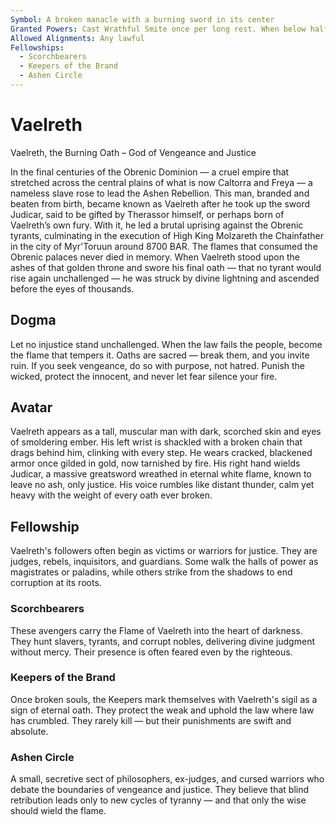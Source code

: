 ```yaml
---
Symbol: A broken manacle with a burning sword in its center
Granted Powers: Cast Wrathful Smite once per long rest. When below half HP, gain +1 AC and +1 to all damage rolls.
Allowed Alignments: Any lawful
Fellowships:
  - Scorchbearers
  - Keepers of the Brand
  - Ashen Circle
---
```


# Vaelreth

Vaelreth, the Burning Oath – God of Vengeance and Justice

In the final centuries of the Obrenic Dominion — a cruel empire that stretched across the central plains of what is now Caltorra and Freya — a nameless slave rose to lead the Ashen Rebellion. This man, branded and beaten from birth, became known as Vaelreth after he took up the sword Judicar, said to be gifted by Therassor himself, or perhaps born of Vaelreth’s own fury. With it, he led a brutal uprising against the Obrenic tyrants, culminating in the execution of High King Molzareth the Chainfather in the city of Myr'Toruun around 8700 BAR. The flames that consumed the Obrenic palaces never died in memory. When Vaelreth stood upon the ashes of that golden throne and swore his final oath — that no tyrant would rise again unchallenged — he was struck by divine lightning and ascended before the eyes of thousands.

## Dogma
Let no injustice stand unchallenged. When the law fails the people, become the flame that tempers it. Oaths are sacred — break them, and you invite ruin. If you seek vengeance, do so with purpose, not hatred. Punish the wicked, protect the innocent, and never let fear silence your fire.

## Avatar
Vaelreth appears as a tall, muscular man with dark, scorched skin and eyes of smoldering ember. His left wrist is shackled with a broken chain that drags behind him, clinking with every step. He wears cracked, blackened armor once gilded in gold, now tarnished by fire. His right hand wields Judicar, a massive greatsword wreathed in eternal white flame, known to leave no ash, only justice. His voice rumbles like distant thunder, calm yet heavy with the weight of every oath ever broken.

## Fellowship
Vaelreth's followers often begin as victims or warriors for justice. They are judges, rebels, inquisitors, and guardians. Some walk the halls of power as magistrates or paladins, while others strike from the shadows to end corruption at its roots.

### Scorchbearers
These avengers carry the Flame of Vaelreth into the heart of darkness. They hunt slavers, tyrants, and corrupt nobles, delivering divine judgment without mercy. Their presence is often feared even by the righteous.

### Keepers of the Brand
Once broken souls, the Keepers mark themselves with Vaelreth's sigil as a sign of eternal oath. They protect the weak and uphold the law where law has crumbled. They rarely kill — but their punishments are swift and absolute.

### Ashen Circle
A small, secretive sect of philosophers, ex-judges, and cursed warriors who debate the boundaries of vengeance and justice. They believe that blind retribution leads only to new cycles of tyranny — and that only the wise should wield the flame.